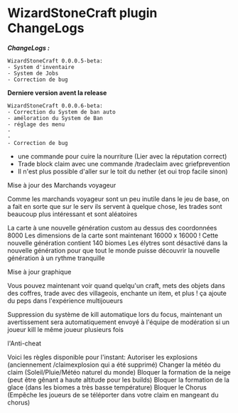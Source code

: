 # WizardStoneCraft plugin ChangeLogs
_**ChangeLogs :**_

    WizardStoneCraft 0.0.0.5-beta:
    - System d'inventaire
    - System de Jobs
    - Correction de bug

__**Derniere version avent la release**__

    WizardStoneCraft 0.0.0.6-beta:
    - Correction du System de ban auto
    - améloration du System de Ban
    - réglage des menu
    - 
    -
    - Correction de bug






- une commande pour cuire la nourriture (Lier avec la réputation correct)
- Trade block claim avec une commande /tradeclaim avec griefprevention
- Il n'est plus possible d'aller sur le toit du nether (et oui trop facile sinon)

Mise à jour des Marchands voyageur

Comme les marchands voyageur sont un peu inutile dans le jeu de base, on a fait en sorte que sur le serv ils servent à quelque chose, les trades sont beaucoup plus intéressant et sont aléatoires

La carte à une nouvelle génération custom au dessus des coordonnées 8000
Les dimensions de la carte sont maintenant 16000 x 16000 !
Cette nouvelle génération contient 140 biomes
Les élytres sont désactivé dans la nouvelle génération pour que tout le monde puisse découvrir la nouvelle génération à un rythme tranquille

Mise à jour graphique

Vous pouvez maintenant voir quand quelqu'un craft, mets des objets dans des coffres, trade avec des villageois, enchante un item, et plus !
ça ajoute du peps dans l'expérience multijoueurs

Suppression du système de kill automatique lors du focus, maintenant un avertissement sera automatiquement envoyé à l'équipe de modération si un joueur kill le même joueur plusieurs fois

 l'Anti-cheat

Voici les règles disponible pour l'instant:
Autoriser les explosions (anciennement /claimexplosion qui a été supprimé)
Changer la météo du claim (Soleil/Pluie/Météo naturel du monde)
Bloquer la formation de la neige (peut être gênant a haute altitude pour les builds)
Bloquer la formation de la glace (dans les biomes a très basse température)
Bloquer le Chorus (Empêche les joueurs de se téléporter dans votre claim en mangeant du chorus)